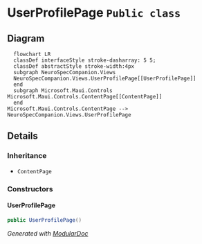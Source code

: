 # UserProfilePage `Public class`

## Diagram
```mermaid
  flowchart LR
  classDef interfaceStyle stroke-dasharray: 5 5;
  classDef abstractStyle stroke-width:4px
  subgraph NeuroSpecCompanion.Views
  NeuroSpecCompanion.Views.UserProfilePage[[UserProfilePage]]
  end
  subgraph Microsoft.Maui.Controls
Microsoft.Maui.Controls.ContentPage[[ContentPage]]
  end
Microsoft.Maui.Controls.ContentPage --> NeuroSpecCompanion.Views.UserProfilePage
```

## Details
### Inheritance
 - `ContentPage`

### Constructors
#### UserProfilePage
```csharp
public UserProfilePage()
```

*Generated with* [*ModularDoc*](https://github.com/hailstorm75/ModularDoc)
